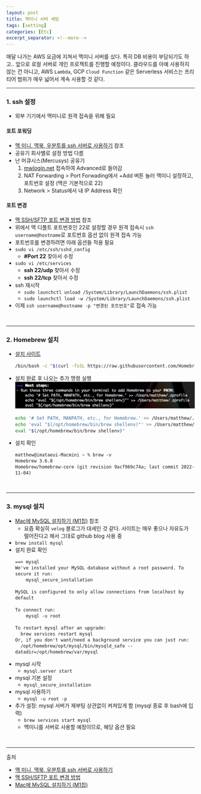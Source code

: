 ```yaml
---
layout: post
title: 맥미니 서버 세팅
tags: [setting]
categories: [Etc]
excerpt_separator: <!--more-->
---
```

매달 나가는 AWS 요금에 지쳐서 맥미니 서버를 샀다. <!--more--> 특히 DB 비용이 부담되기도 하고.. 앞으로 로컬 서버로 개인 프로젝트를 진행할 예정이다.
클라우드를 아예 사용하지 않는 건 아니고, AWS `Lambda`, GCP `Cloud Function` 같은 Serverless 서비스는 프리 티어 범위가 매우 넓어서 계속 사용할 것 같다.

---

### 1. ssh 설정

- 외부 기기에서 맥미니로 원격 접속을 위해 필요

#### 포트 포워딩
- [맥 미니, 맥북, 우분투를 ssh 서버로 사용하기](https://dev-repository.tistory.com/m/96) 참조
- 공유기 회사별로 설정 방법 다름
- 난 머큐시스(Mercusys) 공유기
  1. [mwlogin.net](http://mwlogin.net/) 접속하여 Advanced로 들어감
  2. NAT Forwarding > Port Forwading에서 +Add 버튼 눌러 맥미니 설정하고, 포트번호 설정 (맥은 기본적으로 22)
  3. Network > Status에서 내 IP Address 확인

#### 포트 변경
- [맥 SSH/SFTP 포트 변경 방법](https://circumeo.tistory.com/33) 참조
- 위에서 맥 디폴트 포트번호인 22로 설정할 경우 원격 접속시 `ssh username@hostname`로 포트번호 옵션 없이 원격 접속 가능
- 포트번호를 변경하려면 아래 옵션들 적용 필요
- `sudo vi /etc/ssh/sshd_config`
  - **#Port 22** 찾아서 수정
- `sudo vi /etc/services`
  - **ssh 22/udp** 찾아서 수정
  - **ssh 22/tcp** 찾아서 수정
- ssh 재시작
  - `sudo launchctl unload /System/Library/LaunchDaemons/ssh.plist`
  - `sudo launchctl load -w /System/Library/LaunchDaemons/ssh.plist`
- 이제 `ssh username@hostname -p "변경된 포트번호"`로 접속 가능

<br>

---

### 2. Homebrew 설치

- [설치 사이트](https://brew.sh/index_ko)
  ```sh
  /bin/bash -c "$(curl -fsSL https://raw.githubusercontent.com/Homebrew/install/HEAD/install.sh)"
  ```
- 설치 완료 후 나오는 추가 명령 실행
  ![logo](/assets/20221106-1-homebrew.png)
  ```sh
  echo '# Set PATH, MANPATH, etc., for Homebrew.' >> /Users/matthew/.zprofile
  echo 'eval "$(/opt/homebrew/bin/brew shellenv)"' >> /Users/matthew/.zprofile
  eval "$(/opt/homebrew/bin/brew shellenv)"
  ```
- 설치 확인
  ```
  matthew@imataeui-Macmini ~ % brew -v
  Homebrew 3.6.8
  Homebrew/homebrew-core (git revision 9acf969c74a; last commit 2022-11-04)
  ```

<br>

---

### 3. mysql 설치

- [Mac에 MySQL 설치하기 (M1칩)](https://velog.io/@haleyjun/MySQL-Mac%EC%97%90-MySQL-%EC%84%A4%EC%B9%98%ED%95%98%EA%B8%B0-M1%EC%B9%A9) 참조
  - 요즘 확실히 `velog` 블로그가 대세인 것 같다. 사이트는 매우 좋으나 자유도가 떨어진다고 해서 그대로 github blog 사용 중
- `brew install mysql`
- 설치 완료 확인
  ```
  ==> mysql
  We've installed your MySQL database without a root password. To secure it run:
      mysql_secure_installation

  MySQL is configured to only allow connections from localhost by default

  To connect run:
      mysql -u root

  To restart mysql after an upgrade:
    brew services restart mysql
  Or, if you don't want/need a background service you can just run:
    /opt/homebrew/opt/mysql/bin/mysqld_safe --datadir=/opt/homebrew/var/mysql
  ```
- mysql 시작
  - `mysql.server start`
- mysql 기본 설정
  - `mysql_secure_installation`
- mysql 사용하기
  - `mysql -u root -p`
- 추가 설정: mysql 서버가 재부팅 상관없이 켜져있게 함 (mysql 종료 후 bash에 입력)
  - `brew services start mysql`
  - 맥미니를 서버로 사용할 예정이므로, 해당 옵션 필요

<br>

---
출처
- [맥 미니, 맥북, 우분투를 ssh 서버로 사용하기](https://dev-repository.tistory.com/m/96)
- [맥 SSH/SFTP 포트 변경 방법](https://circumeo.tistory.com/33)
- [Mac에 MySQL 설치하기 (M1칩)](https://velog.io/@haleyjun/MySQL-Mac%EC%97%90-MySQL-%EC%84%A4%EC%B9%98%ED%95%98%EA%B8%B0-M1%EC%B9%A9)
